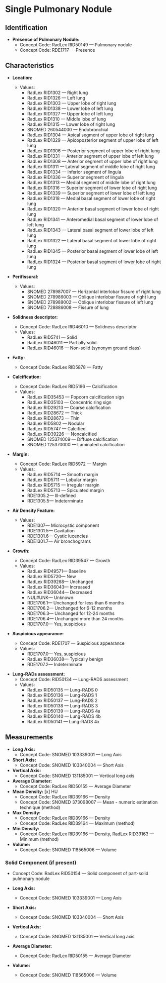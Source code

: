 
# Single Pulmonary Nodule

## Identification

- **Presence of Pulmonary Nodule:**
  - Concept Code: RadLex RID50149 — Pulmonary nodule
  - Concept Code: RDE1717 — Presence

## Characteristics

- **Location:**
  - Values:
    - RadLex RID1302 — Right lung
    - RadLex RID1326 — Left lung
    - RadLex RID1303 — Upper lobe of right lung
    - RadLex RID1338 — Lower lobe of left lung
    - RadLex RID1327 — Upper lobe of left lung
    - RadLex RID1310 — Middle lobe of lung
    - RadLex RID1315 — Lower lobe of right lung
    - SNOMED 260544000 — Endobronchial
    - RadLex RID1304 — Apical segment of upper lobe of right lung
    - RadLex RID1329 — Apicoposterior segment of upper lobe of left lung
    - RadLex RID1306 — Posterior segment of upper lobe of right lung
    - RadLex RID1331 — Anterior segment of upper lobe of left lung
    - RadLex RID1308 — Anterior segment of upper lobe of right lung
    - RadLex RID1311 — Lateral segment of middle lobe of right lung
    - RadLex RID1334 — Inferior segment of lingula
    - RadLex RID1336 — Superior segment of lingula
    - RadLex RID1313 — Medial segment of middle lobe of right lung
    - RadLex RID1316 — Superior segment of lower lobe of right lung
    - RadLex RID1339 — Superior segment of lower lobe of left lung
    - RadLex RID1318 — Medial basal segment of lower lobe of right lung
    - RadLex RID1320 — Anterior basal segment of lower lobe of right lung
    - RadLex RID1341 — Anteromedial basal segment of lower lobe of left lung
    - RadLex RID1343 — Lateral basal segment of lower lobe of left lung
    - RadLex RID1322 — Lateral basal segment of lower lobe of right lung
    - RadLex RID1345 — Posterior basal segment of lower lobe of left lung
    - RadLex RID1324 — Posterior basal segment of lower lobe of right lung

- **Perifissural:**
  - Values:
    - SNOMED 278987007 — Horizontal interlobar fissure of right lung
    - SNOMED 278986003 — Oblique interlobar fissure of right lung
    - SNOMED 278988002 — Oblique interlobar fissure of left lung
    - SNOMED 728886008 — Fissure of lung

- **Solidness descriptor:**
  - Concept Code: RadLex RID46010 — Solidness descriptor
  - Values:
    - RadLex RID5741 — Solid
    - RadLex RID46011 — Partially solid
    - RadLex RID46016 — Non-solid (synonym ground class)

- **Fatty:**
  - Concept Code: RadLex RID5878 — Fatty

- **Calcification:**
  - Concept Code: RadLex RID5196 — Calcification
  - Values:
    - RadLex RID35453 — Popcorn calcification sign
    - RadLex RID35103 — Concentric ring sign
    - RadLex RID29213 — Coarse calcification
    - RadLex RID28672 — Thick
    - RadLex RID28673 — Thin
    - RadLex RID5802 — Nodular
    - RadLex RID5747 — Calcified
    - RadLex RID39226 — Noncalcified
    - SNOMED 125374009 — Diffuse calcification
    - SNOMED 125370000 — Laminated calcification

- **Margin:**
  - Concept Code: RadLex RID5972 — Margin
  - Values:
    - RadLex RID5714 — Smooth margin
    - RadLex RID5711 — Lobular margin
    - RadLex RID5715 — Irregular margin
    - RadLex RID5713 — Spiculated margin
    - RDE1305.2— Ill-defined
    - RDE1305.5— Indeterminate

- **Air Density Feature:**
  - Values:
    - RDE1307— Microcystic component
    - RDE1301.5— Cavitation
    - RDE1301.6— Cystic lucencies
    - RDE1301.7— Air bronchograms

- **Growth:**
  - Concept Code: RadLex RID39547 — Growth
  - Values:
    - RadLex RID49571— Baseline
    - RadLex RID5720— New
    - RadLex RID39268— Unchanged
    - RadLex RID36043— Increased
    - RadLex RID36044— Decreased
    - NUL#UNK— Unknown
    - RDE1706.1— Unchanged for less than 6 months
    - RDE1706.2— Unchanged for 6-12 months
    - RDE1706.3— Unchanged for 12-24 months
    - RDE1706.4— Unchanged more than 24 months
    - RDE1707.0— Yes, suspicious

- **Suspicious appearance:**
  - Concept Code: RDE1707 — Suspicious appearance
  - Values:
    - RDE1707.0— Yes, suspicious
    - RadLex RID36038— Typically benign
    - RDE1707.2— Indeterminate

<!-- 
- **Plurality:**
  - Concept Code: RDE1306 — Plurality
  - Values:
    - RadLex RID5765— Multiple
    - RadLex RID5762— Single
-->

- **Lung-RADs assessment:**
  - Concept Code: RID50134 — Lung-RADS assessment
  - Values:
    - RadLex RID50135 — Lung-RADS 0
    - RadLex RID50136 — Lung-RADS 1
    - RadLex RID50137 — Lung-RADS 2
    - RadLex RID50138 — Lung-RADS 3
    - RadLex RID50139 — Lung-RADS 4a
    - RadLex RID50140 — Lung-RADS 4b
    - RadLex RID50141 — Lung-RADS 4x

## Measurements

- **Long Axis:**
  - Concept Code: SNOMED 103339001 — Long Axis
- **Short Axis:**
  - Concept Code: SNOMED 103340004 — Short Axis
- **Vertical Axis:**
  - Concept Code: SNOMED 131185001 — Vertical long axis
- **Average Diameter:**
  - Concept Code: RadLex RID50155 — Average Diameter
- **Mean Density:** [x] HU
  - Concept Code: RadLex RID39166 — Density
  - Concept Code: SNOMED 373098007 — Mean - numeric estimation technique (method)
- **Max Density:**
  - Concept Code: RadLex RID39166 — Density
  - Concept Code: RadLex RID39164 — Maximum (method)
- **Min Density:**
  - Concept Code: RadLex RID39166 — Density, RadLex RID39163 — Minimum (method)
- **Volume:**
  - Concept Code: SNOMED 118565006 — Volume

### Solid Component (if present)

- Concept Code: RadLex RID50154 — Solid component of part-solid pulmonary nodule

- **Long Axis:**
  - Concept Code: SNOMED 103339001 — Long Axis
- **Short Axis:**
  - Concept Code: SNOMED 103340004 — Short Axis
- **Vertical Axis:**
  - Concept Code: SNOMED 131185001 — Vertical long axis
- **Average Diameter:**
  - Concept Code: RadLex RID50155 — Average Diameter
- **Volume:**
  - Concept Code: SNOMED 118565006 — Volume
